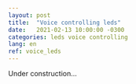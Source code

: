 ```yaml
---
layout: post
title:  "Voice controlling leds"
date:   2021-02-13 10:00:00 -0300
categories: leds voice controlling
lang: en
ref: voice_leds
---
```

Under construction...
